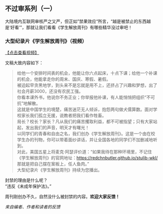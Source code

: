 ## 不过审系列（一）

大陆境内互联网审核严之又严，但正如”禁果效应“所言，“越是被禁止的东西越是‘好看’”，那就让我们看看《学生解放周刊》有哪些精华没过审吧！

### 大型纪录片《学生解放周刊》（视频）

[【点击查看视频】](https://raw.githubusercontent.com/RedChnButler/stulib-wkl/main/videos/%E5%A4%A7%E5%9E%8B%E7%BA%AA%E5%BD%95%E7%89%87%E3%80%8A%E5%AD%A6%E7%94%9F%E8%A7%A3%E6%94%BE%E5%91%A8%E5%88%8A%E3%80%8B/%E5%A4%A7%E5%9E%8B%E7%BA%AA%E5%BD%95%E7%89%87%E3%80%8A%E5%AD%A6%E7%94%9F%E8%A7%A3%E6%94%BE%E5%91%A8%E5%88%8A%E3%80%8B.mp4)

文稿大致内容如下：

> 给他一个安排时间表的机会，他能让你六点起床，十点下课；给他一个补课的机会，他能拿走你的周末、国庆、寒假、暑假。  
被迫起早贪黑地学，到头来不是忘就是用不上，还挤占了兴趣和梦想，出了社会月薪3000，还没有农民工强。  
你看本课外书，他说你不务正业；你举报他补课，有人能悄悄把组织“不可抗”地解散。  
这就是中国学生的境楚，痛苦迷茫无人倾诉，抱怨两句做犬儒算数。面对学校家长我们孤立无援，说教者把我们看作牲畜。  
局长？校长？家长？凡从我们的痛苦攫取利益，都不可被指望；只有大家站起，发出我们的声音，明天才有曙光！  
以同学们的青春和自由之名，我们创办《学生解放周刊》。这是一个由在校学生办的刊物，你可以带着面纱讲话，并让全国各地的同学们不加删减地听到。  
对此，美国五星上将麦克·阿瑟评价道：“如果我待在那种环境里，不记住《学生解放周刊》的官网地址：https://redchnbutler.github.io/stulib-wkl/ 那就是把自己摆在案板上，任人鱼肉。”  
大型纪录片《学生解放周刊》持续为您播出。  

封禁的理由是什么呢？  
“违反《未成年保护法》。”


周刊刚创办不久，自然没什么被封禁的内容。**欢迎大家反馈！**

*来自编者、作者和读者的反馈*